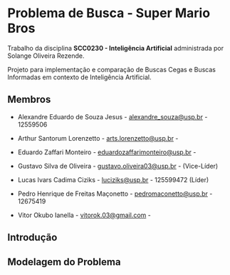 # Problema de Busca - Super Mario Bros
Trabalho da disciplina **SCC0230 - Inteligência Artificial** administrada por Solange Oliveira Rezende.

Projeto para implementação e comparação de Buscas Cegas e Buscas Informadas em contexto de Inteligência Artificial.

## Membros

* Alexandre Eduardo de Souza Jesus - alexandre_souza@usp.br - 12559506

* Arthur Santorum Lorenzetto - arts.lorenzetto@usp.br -

* Eduardo Zaffari Monteiro - eduardozaffarimonteiro@usp.br - 

* Gustavo Silva de Oliveira - gustavo.oliveira03@usp.br - (Vice-Líder)

* Lucas Ivars Cadima Ciziks - luciziks@usp.br - 125599472 (Líder)

* Pedro Henrique de Freitas Maçonetto - pedromaconetto@usp.br - 12675419

* Vitor Okubo Ianella - vitorok.03@gmail.com - 

## Introdução

## Modelagem do Problema
